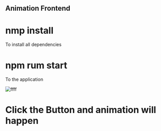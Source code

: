 ## Animation Frontend

# nmp install 
To install all dependencies

# npm rum start
To the application

![ffff](https://github.com/Aditya-567/ani-frontend/assets/106132841/671204c8-9951-4503-8e70-6910e37c0d68)
# Click the Button and animation will happen
